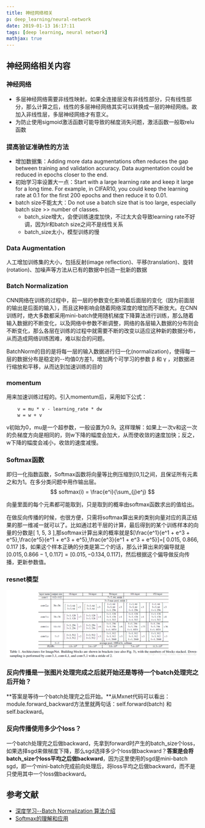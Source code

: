 ```yaml
---
title: 神经网络相关
p: deep_learning/neural-network
date: 2019-01-13 16:17:11
tags: [deep learning, neural network]
mathjax: true
---
```


## 神经网络相关内容

### 神经网络
- 多层神经网络需要非线性映射。如果全连接层没有非线性部分，只有线性部分，那么计算之后，线性的多层神经网络其实可以转换成一层的神经网络。故加入非线性层，多层神经网络才有意义。
- 为防止使用sigmoid激活函数可能导致的梯度消失问题，激活函数一般取relu函数

### 提高验证准确性的方法
- 增加数据集：Adding more data augmentations often reduces the gap between training and validation accuracy. Data augmentation could be reduced in epochs closer to the end.
- 初始学习率设置大一点：Start with a large learning rate and keep it large for a long time. For example, in CIFAR10, you could keep the learning rate at 0.1 for the first 200 epochs and then reduce it to 0.01.
- batch size不能太大：Do not use a batch size that is too large, especially batch size >> number of classes.
  - batch\_size增大，会使训练速度加快，不过太大会导致learning rate不好调，因为lr和batch size之间不是线性关系
  - batch\_size太小，模型训练的慢

### Data Augmentation
人工增加训练集的大小，包括反射(image reflection)、平移(translation)、旋转(rotation)、加噪声等方法从已有的数据中创造一批新的数据

### Batch Normalization
CNN网络在训练的过程中，前一层的参数变化影响着后面层的变化（因为前面层的输出是后面的输入），而且这种影响会随着网络深度的增加而不断放大。在CNN训练时，绝大多数都采用mini-batch使用随机梯度下降算法进行训练，那么随着输入数据的不断变化，以及网络中参数不断调整，网络的各层输入数据的分布则会不断变化，那么各层在训练的过程中就需要不断的改变以适应这种新的数据分布，从而造成网络训练困难，难以拟合的问题。 

BatchNorm的目的是将每一层的输入数据进行归一化(normalization)，使得每一层的数据分布是稳定的--均值0方差1，增加两个可学习的参数 β 和 γ ，对数据进行缩放和平移，从而达到加速训练的目的

### momentum
用来加速训练过程的。引入momentum后，采用如下公式：
```
    v = mu * v - learning_rate * dw
    w = w + v
```
v初始为0，mu是一个超参数，一般设置为0.9。这样理解：如果上一次v和这一次的负梯度方向是相同的，则w下降的幅度会加大，从而使收敛的速度加快；反之，w下降的幅度会减小，收敛的速度减慢。

### Softmax函数
即归一化指数函数，Softmax函数将向量等比例压缩到[0,1]之间，且保证所有元素之和为1。在多分类问题中用作输出层。
$$ softmax(i) = \frac{e^i}{\sum_{j}e^j} $$

向量里面的每个元素都可能取到，只是取到的概率由softmax函数求出的值给出。

在做反向传播的时候，也很方便，只需将softmax算出来的类别向量对应的真正结果的那一维减一就可以了。比如通过若干层的计算，最后得到的某个训练样本的向量的分数是[ 1, 5, 3 ],那softmax计算出来的概率就是$[\frac{e^1}{e^1 + e^3 + e^5},\frac{e^5}{e^1 + e^3 + e^5},\frac{e^3}{e^1 + e^3 + e^5}]=[ 0.015, 0.866, 0.117 ]$，如果这个样本正确的分类是第二个的话，那么计算出来的偏导就是$[ 0.015, 0.866 - 1, 0.117 ] = [ 0.015, -0.134, 0.117 ]$，然后根据这个偏导做反向传播，更新参数值。

### resnet模型
![](/img/resnet_params.png)

### 反向传播是一张图片处理完成之后就开始还是等待一个batch处理完之后开始？
**答案是等待一个batch处理完之后开始。**从Mxnet代码可以看出：module.forward_backward方法里就两句话：self.forward(batch) 和self.backward。

### 反向传播使用多少个loss？
一个batch处理完之后做backward，先拿到forward时产生的batch\_size个loss，如果选择sgd来做梯度下降，那么sgd选择多少个loss做backward？**答案是会将batch_size个loss平均之后做backward**，因为这里使用的sgd是mini-batch sgd，即一个mini-batch完成前向处理后，将loss平均之后做backward，而不是只使用其中一个loss做backward。

## 参考文献
- [深度学习--Batch Normalization 算法介绍](https://blog.csdn.net/lhanchao/article/details/70308092)
- [Softmax的理解和应用](https://blog.csdn.net/superCally/article/details/54234115)